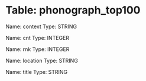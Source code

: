 Table: phonograph_top100
========================

Name: context
Type: STRING

Name: cnt
Type: INTEGER

Name: rnk
Type: INTEGER

Name: location
Type: STRING

Name: title
Type: STRING

